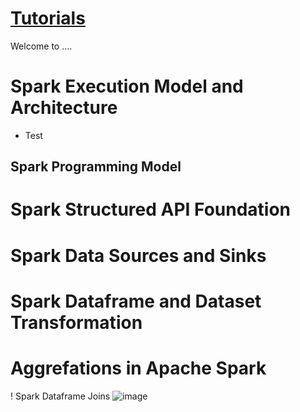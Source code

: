# [Tutorials](https://github.com/al-de20/DateEngineeringTutorials/)
Welcome to ....

# Spark Execution Model and Architecture
* Test
## Spark Programming Model
# Spark Structured API Foundation
# Spark Data Sources and Sinks
# Spark Dataframe and Dataset Transformation
# Aggrefations in Apache Spark
! Spark Dataframe Joins
![image](https://user-images.githubusercontent.com/110751151/193691655-acd03105-1618-4bab-b9b9-0e857854994c.png)
